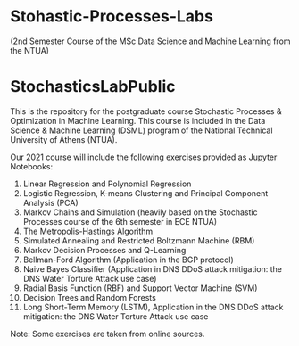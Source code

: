 # Stohastic-Processes-Labs

(2nd Semester Course of the MSc Data Science and Machine Learning from the NTUA)

# StochasticsLabPublic
This is the repository for the postgraduate course Stochastic Processes &amp; Optimization in Machine Learning. This course is included in the Data Science &amp; Machine Learning (DSML) program of the National Technical University of Athens (NTUA).  
  
Our 2021 course will include the following exercises provided as Jupyter Notebooks:  
1) Linear Regression and Polynomial Regression  
2) Logistic Regression, K-means Clustering and Principal Component Analysis (PCA)  
3) Markov Chains and Simulation (heavily based on the Stochastic Processes course of the 6th semester in ECE NTUA)  
4) The Metropolis-Hastings Algorithm  
5) Simulated Annealing and Restricted Boltzmann Machine (RBM)  
6) Markov Decision Processes and Q-Learning  
7) Bellman-Ford Algorithm (Application in the BGP protocol)  
8) Naive Bayes Classifier (Application in DNS DDoS attack mitigation: the DNS Water Torture Attack use case)  
9) Radial Basis Function (RBF) and Support Vector Machine (SVM)  
10) Decision Trees and Random Forests  
11) Long Short-Term Memory (LSTM), Application in the DNS DDoS attack mitigation: the DNS Water Torture Attack use case   
  
Note: Some exercises are taken from online sources.
